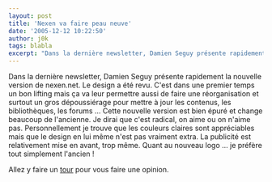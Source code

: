 ```yaml
---
layout: post
title: 'Nexen va faire peau neuve'
date: '2005-12-12 10:22:50'
author: j0k
tags: blabla
excerpt: "Dans la dernière newsletter, Damien Seguy présente rapidement la nouvelle version de nexen.net. Le design a été revu. C'est dans une premier temps un bon lifting mais ça va leur permettre aussi de faire une réorganisation et surtout un gros dépoussiérage pour mettre à jour les contenus, les bibliothèques, les forums ...     \nCette nouvelle version est bien épuré      …"
---
```


Dans la dernière newsletter, Damien Seguy présente rapidement la nouvelle version de nexen.net. Le design a été revu. C'est dans une premier temps un bon lifting mais ça va leur permettre aussi de faire une réorganisation et surtout un gros dépoussiérage pour mettre à jour les contenus, les bibliothèques, les forums ...
Cette nouvelle version est bien épuré et change beaucoup de l'ancienne. Je dirai que c'est radical, on aime ou on n'aime pas. Personnellement je trouve que les couleurs claires sont appréciables mais que le design en lui même n'est pas vraiment extra. La publicité est relativement mise en avant, trop même. Quant au nouveau logo ... je préfère tout simplement l'ancien !

Allez y faire un [tour](http://beta.nexen.net/) pour vous faire une opinion.
